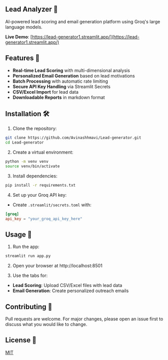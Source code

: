 ##  Lead Analyzer 🚀

AI-powered lead scoring and email generation platform using Groq's large language models.

**Live Demo**: [https://lead-generator1.streamlit.app/](https://lead-generator1.streamlit.app/)

## Features 🌟

- **Real-time Lead Scoring** with multi-dimensional analysis
- **Personalized Email Generation** based on lead motivations
- **Batch Processing** with automatic rate limiting
- **Secure API Key Handling** via Streamlit Secrets
- **CSV/Excel Import** for lead data
- **Downloadable Reports** in markdown format

## Installation 🛠️

1. Clone the repository:
```bash
git clone https://github.com/Avinashhmavi/Lead-generator.git
cd Lead-generator
```

2. Create a virtual environment:
```bash
python -m venv venv
source venv/bin/activate
```

3. Install dependencies:
```bash
pip install -r requirements.txt
```

4. Set up your Groq API key:
- Create `.streamlit/secrets.toml` with:
```toml
[groq]
api_key = "your_groq_api_key_here"
```

## Usage 🚀

1. Run the app:
```bash
streamlit run app.py
```

2. Open your browser at http://localhost:8501

3. Use the tabs for:
- **Lead Scoring**: Upload CSV/Excel files with lead data
- **Email Generation**: Create personalized outreach emails

## Contributing 🤝

Pull requests are welcome. For major changes, please open an issue first to discuss what you would like to change.

## License 📝

[MIT](https://choosealicense.com/licenses/mit/)
